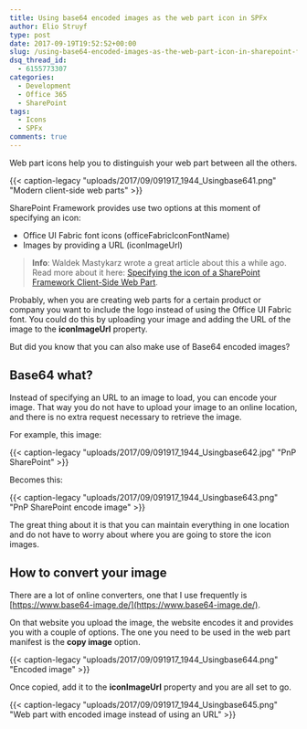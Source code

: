 ```yaml
---
title: Using base64 encoded images as the web part icon in SPFx
author: Elio Struyf
type: post
date: 2017-09-19T19:52:52+00:00
slug: /using-base64-encoded-images-as-the-web-part-icon-in-sharepoint-framework/
dsq_thread_id:
  - 6155773307
categories:
  - Development
  - Office 365
  - SharePoint
tags:
  - Icons
  - SPFx
comments: true
---
```


Web part icons help you to distinguish your web part between all the others.

{{< caption-legacy "uploads/2017/09/091917_1944_Usingbase641.png" "Modern client-side web parts" >}}

SharePoint Framework provides use two options at this moment of specifying an icon:

*   Office UI Fabric font icons (officeFabricIconFontName)
*   Images by providing a URL (iconImageUrl)

> **Info**: Waldek Mastykarz wrote a great article about this a while ago. Read more about it here: [Specifying the icon of a SharePoint Framework Client-Side Web Part](https://blog.mastykarz.nl/specify-icon-sharepoint-framework-client-side-web-part/).

Probably, when you are creating web parts for a certain product or company you want to include the logo instead of using the Office UI Fabric font. You could do this by uploading your image and adding the URL of the image to the **iconImageUrl** property.

But did you know that you can also make use of Base64 encoded images?

## Base64 what?

Instead of specifying an URL to an image to load, you can encode your image. That way you do not have to upload your image to an online location, and there is no extra request necessary to retrieve the image.

For example, this image:

{{< caption-legacy "uploads/2017/09/091917_1944_Usingbase642.jpg" "PnP SharePoint" >}}

Becomes this:

{{< caption-legacy "uploads/2017/09/091917_1944_Usingbase643.png" "PnP SharePoint encode image" >}}

The great thing about it is that you can maintain everything in one location and do not have to worry about where you are going to store the icon images.

## How to convert your image

There are a lot of online converters, one that I use frequently is [https://www.base64-image.de/](https://www.base64-image.de/).

On that website you upload the image, the website encodes it and provides you with a couple of options. The one you need to be used in the web part manifest is the **copy image** option.

{{< caption-legacy "uploads/2017/09/091917_1944_Usingbase644.png" "Encoded image" >}}

Once copied, add it to the **iconImageUrl** property and you are all set to go.

{{< caption-legacy "uploads/2017/09/091917_1944_Usingbase645.png" "Web part with encoded image instead of using an URL" >}}